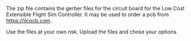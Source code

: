 The zip file contains the gerber files for the circuit board for the Low Cost Extensible Flight Sim Controller. It may be used to order a pcb from https://jlcpcb.com.

Use the files at your own risk.
Upload the files and chose your options.
